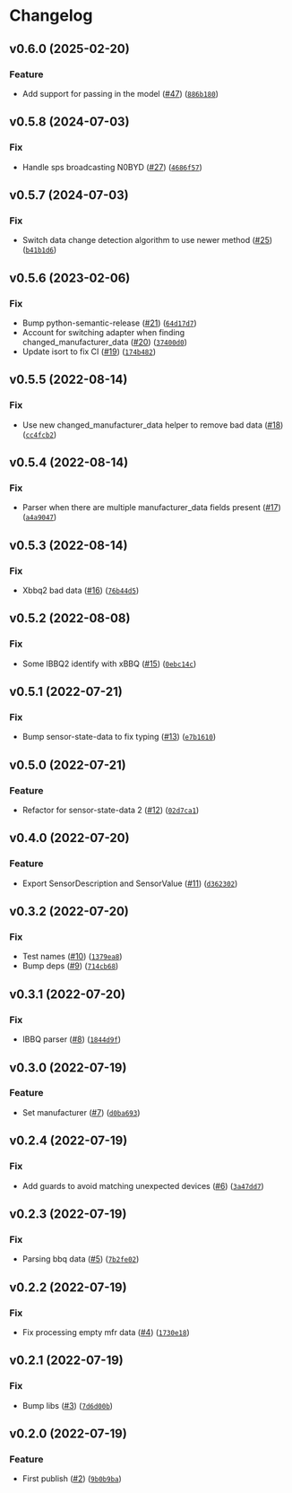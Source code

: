 # Changelog

<!--next-version-placeholder-->

## v0.6.0 (2025-02-20)

### Feature

* Add support for passing in the model ([#47](https://github.com/Bluetooth-Devices/inkbird-ble/issues/47)) ([`886b180`](https://github.com/Bluetooth-Devices/inkbird-ble/commit/886b1805eb38f4800785b31e3a55460d9bd7b045))

## v0.5.8 (2024-07-03)

### Fix

* Handle sps broadcasting N0BYD ([#27](https://github.com/Bluetooth-Devices/inkbird-ble/issues/27)) ([`4686f57`](https://github.com/Bluetooth-Devices/inkbird-ble/commit/4686f57b1864fbe7163e3f82bb6f788a137baf6a))

## v0.5.7 (2024-07-03)

### Fix

* Switch data change detection algorithm to use newer method ([#25](https://github.com/Bluetooth-Devices/inkbird-ble/issues/25)) ([`b41b1d6`](https://github.com/Bluetooth-Devices/inkbird-ble/commit/b41b1d64c34c9b46ea6085c1911d2b2fc9336768))

## v0.5.6 (2023-02-06)
### Fix
* Bump python-semantic-release ([#21](https://github.com/Bluetooth-Devices/inkbird-ble/issues/21)) ([`64d17d7`](https://github.com/Bluetooth-Devices/inkbird-ble/commit/64d17d7d90a49f882143cc3fb079cfa6ef488bcb))
* Account for switching adapter when finding changed_manufacturer_data ([#20](https://github.com/Bluetooth-Devices/inkbird-ble/issues/20)) ([`37400d0`](https://github.com/Bluetooth-Devices/inkbird-ble/commit/37400d0a65fe3ff347ffb554fd0da4f8b78a187f))
* Update isort to fix CI ([#19](https://github.com/Bluetooth-Devices/inkbird-ble/issues/19)) ([`174b482`](https://github.com/Bluetooth-Devices/inkbird-ble/commit/174b4825397add3b5f878d63e44aa108b3556b7e))

## v0.5.5 (2022-08-14)
### Fix
* Use new changed_manufacturer_data helper to remove bad data ([#18](https://github.com/Bluetooth-Devices/inkbird-ble/issues/18)) ([`cc4fcb2`](https://github.com/Bluetooth-Devices/inkbird-ble/commit/cc4fcb2f14f3ba468bc634621883a2cb688f9feb))

## v0.5.4 (2022-08-14)
### Fix
* Parser when there are multiple manufacturer_data fields present ([#17](https://github.com/Bluetooth-Devices/inkbird-ble/issues/17)) ([`a4a9047`](https://github.com/Bluetooth-Devices/inkbird-ble/commit/a4a9047816f22f2703b1109d62cf5c22e2ee09cb))

## v0.5.3 (2022-08-14)
### Fix
* Xbbq2 bad data ([#16](https://github.com/Bluetooth-Devices/inkbird-ble/issues/16)) ([`76b44d5`](https://github.com/Bluetooth-Devices/inkbird-ble/commit/76b44d5bffd36750e8316a70dc27e4148c415687))

## v0.5.2 (2022-08-08)
### Fix
* Some IBBQ2 identify with xBBQ ([#15](https://github.com/Bluetooth-Devices/inkbird-ble/issues/15)) ([`0ebc14c`](https://github.com/Bluetooth-Devices/inkbird-ble/commit/0ebc14c962ab95f6e76a69194f8bcd0d784345a0))

## v0.5.1 (2022-07-21)
### Fix
* Bump sensor-state-data to fix typing ([#13](https://github.com/Bluetooth-Devices/inkbird-ble/issues/13)) ([`e7b1610`](https://github.com/Bluetooth-Devices/inkbird-ble/commit/e7b161063899d34ae665e39ea425beb1db468f84))

## v0.5.0 (2022-07-21)
### Feature
* Refactor for sensor-state-data 2 ([#12](https://github.com/Bluetooth-Devices/inkbird-ble/issues/12)) ([`02d7ca1`](https://github.com/Bluetooth-Devices/inkbird-ble/commit/02d7ca1435e3aa98b7c46f7cf6bbbf9285330973))

## v0.4.0 (2022-07-20)
### Feature
* Export SensorDescription and SensorValue ([#11](https://github.com/Bluetooth-Devices/inkbird-ble/issues/11)) ([`d362302`](https://github.com/Bluetooth-Devices/inkbird-ble/commit/d362302b9f707abde4a4280422788010c01ff437))

## v0.3.2 (2022-07-20)
### Fix
* Test names ([#10](https://github.com/Bluetooth-Devices/inkbird-ble/issues/10)) ([`1379ea8`](https://github.com/Bluetooth-Devices/inkbird-ble/commit/1379ea837ad5d80f885170d1545a64a057d2663c))
* Bump deps ([#9](https://github.com/Bluetooth-Devices/inkbird-ble/issues/9)) ([`714cb68`](https://github.com/Bluetooth-Devices/inkbird-ble/commit/714cb686f25ee4cd647ec1aafff774a8b47522f3))

## v0.3.1 (2022-07-20)
### Fix
* IBBQ parser ([#8](https://github.com/Bluetooth-Devices/inkbird-ble/issues/8)) ([`1844d9f`](https://github.com/Bluetooth-Devices/inkbird-ble/commit/1844d9fa659349685265e77ba079a87d68c4c6a0))

## v0.3.0 (2022-07-19)
### Feature
* Set manufacturer ([#7](https://github.com/Bluetooth-Devices/inkbird-ble/issues/7)) ([`d0ba693`](https://github.com/Bluetooth-Devices/inkbird-ble/commit/d0ba693652a083f208423aca6fd7a2e6742cff2a))

## v0.2.4 (2022-07-19)
### Fix
* Add guards to avoid matching unexpected devices ([#6](https://github.com/Bluetooth-Devices/inkbird-ble/issues/6)) ([`3a47dd7`](https://github.com/Bluetooth-Devices/inkbird-ble/commit/3a47dd7ba3b9da547b5f7c1f32fcafae0bb9cee9))

## v0.2.3 (2022-07-19)
### Fix
* Parsing bbq data ([#5](https://github.com/Bluetooth-Devices/inkbird-ble/issues/5)) ([`7b2fe02`](https://github.com/Bluetooth-Devices/inkbird-ble/commit/7b2fe02005021c2f5c15372f795c4777fbbb3d9c))

## v0.2.2 (2022-07-19)
### Fix
* Fix processing empty mfr data ([#4](https://github.com/Bluetooth-Devices/inkbird-ble/issues/4)) ([`1730e18`](https://github.com/Bluetooth-Devices/inkbird-ble/commit/1730e18e75c7f345cce39db0f5234717602c2ae8))

## v0.2.1 (2022-07-19)
### Fix
* Bump libs ([#3](https://github.com/Bluetooth-Devices/inkbird-ble/issues/3)) ([`7d6d00b`](https://github.com/Bluetooth-Devices/inkbird-ble/commit/7d6d00ba3b02404cf128df26b2093a1ff9a3f36b))

## v0.2.0 (2022-07-19)
### Feature
* First publish ([#2](https://github.com/Bluetooth-Devices/inkbird-ble/issues/2)) ([`9b0b9ba`](https://github.com/Bluetooth-Devices/inkbird-ble/commit/9b0b9ba5114c94a046a78a018f67423cc57df61a))
